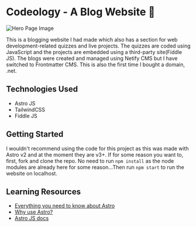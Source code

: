 # Codeology - A Blog Website 📝

![Hero Page Image](https://github.com/anav5704/Codeology-v2/blob/main/docs/codeology-v2.png)

This is a blogging website I had made which also has a section for web development-related quizzes and live projects. The quizzes are coded using JavaScript and the projects are embedded using a third-party site(Fiddle JS). The blogs were created and managed  using Netify CMS but I have switched to Frontmatter CMS. This is also the first time I bought a domain, .net.

## Technologies Used
- Astro JS
- TailwindCSS
- Fiddle JS

## Getting Started
I wouldn't recommend using the code for this project as this was made with Astro v2 and at the moment they are v3+. If for some reason you want to, first, fork and clone the repo. No need to run ```npm install``` as the node modules are already here for some reason...Then run ```npm start``` to run the website on localhost.

## Learning Resources
- [Everything you need to know about Astro](https://www.youtube.com/watch?v=rRxuVOutmFQ)
- [Why use Astro?](https://www.youtube.com/watch?v=oQDErNNzdwU)
- [Astro JS docs](https://astro.build/)
